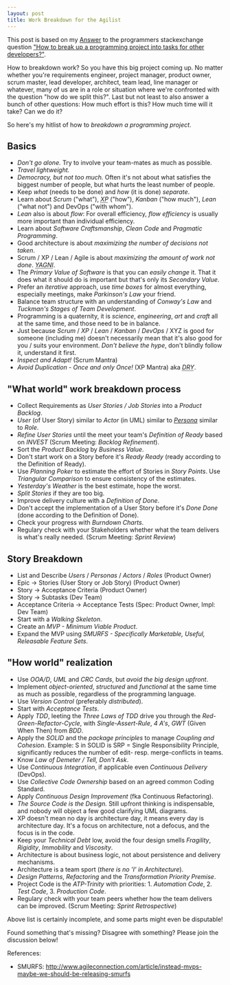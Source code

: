 ```yaml
---
layout: post
title: Work Breakdown for the Agilist
---
```


This post is based on my <a href="http://programmers.stackexchange.com/a/263596/151189">Answer</a> to the programmers stackexchange question <a href="http://programmers.stackexchange.com/q/263589/151189">"How to break up a programming project into tasks for other developers?"</a>.

How to breakdown work?
So you have this big project coming up.
No matter whether you're requirements engineer, project manager, product owner, scrum master, lead developer, architect, team lead, line manager or whatever, many of us are in a role or situation where we're confronted with the question "how do we split this?".
Last but not least to also answer a bunch of other questions: How much effort is this? How much time will it take? Can we do it?

So here's my hitlist of how to *breakdown a programming project*.

## Basics
- *Don't go alone.* Try to involve your team-mates as much as possible.
- *Travel lightweight.*
- *Democracy, but not too much.* Often it's not about what satisfies the biggest number of people, but what hurts the least number of people.
- Keep *what* (needs to be done) and *how* (it is done) *separate*.
- Learn about *Scrum* ("what"), *<abbr title="Extreme Programming">XP</abbr>* ("how"), *Kanban* ("how much"), *Lean* ("what not") and DevOps ("with whom").
- *Lean* also is about *flow*: For overall efficiency, *flow efficiency* is usually more important than individual efficiency.
- Learn about *Software Craftsmanship*, *Clean Code* and *Pragmatic Programming*.
- Good architecture is about *maximizing the number of decisions not taken*.
- Scrum / XP / Lean / Agile is about *maximizing the amount of work not done*. *<abbr title="You Ain't Gonna Need It">YAGNI</abbr>*.
- The *Primary Value of Software* is that you can *easily change* it. That it does what it should do is important but that's only its *Secondary Value*.
- Prefer an *iterative* approach, use *time boxes* for almost everything, especially meetings, make *Parkinson's Law* your friend.
- Balance team structure with an understanding of *Conway's Law* and *Tuckman's Stages of Team Development*.
- Programming is a quaternity, it is *science*, *engineering*, *art* and *craft* all at the same time, and those need to be in balance.
- Just because *Scrum* / *XP* / *Lean* / *Kanban* / *DevOps* / XYZ is good for someone (including me) doesn't necessarily mean that it's also good for you / suits your environment. *Don't believe the hype*, don't blindly follow it, understand it first.
- *Inspect and Adapt!* (Scrum Mantra)
- *Avoid Duplication - Once and only Once!* (XP Mantra) aka *<abbr title="Don't Repeat Yourself">DRY</abbr>*.

## "What world" work breakdown process
- Collect Requirements as *User Stories / Job Stories* into a *Product Backlog*.
- *User* (of User Story) similar to *Actor* (in UML) similar to *<a href="http://www.romanpichler.com/tools/persona-template/">Persona</a>* similar to *Role*.
- *Refine User Stories* until the meet your team's *Definition of Ready* based on *INVEST* (Scrum Meeting: *Backlog Refinement*).
- Sort the *Product Backlog* by *Business Value*.
- Don't start work on a Story before it's *Ready Ready* (ready according to the Definition of Ready).
- Use *Planning Poker* to estimate the effort of Stories in *Story Points*. Use *Triangular Comparison* to ensure consistency of the estimates.
- *Yesterday's Weather* is the best estimate, hope the worst.
- *Split Stories* if they are too big.
- Improve delivery culture with a *Definition of Done*.
- Don't accept the implementation of a User Story before it's *Done Done* (done according to the Definition of Done).
- Check your progress with *Burndown Charts*.
- Regulary check with your Stakeholders whether what the team delivers is what's really needed. (Scrum Meeting: *Sprint Review*)

## Story Breakdown
- List and Describe *Users* / *Personas* / *Actors* / *Roles* (Product Owner)
- Epic -> Stories (User Story or Job Story) (Product Owner)
- Story -> Acceptance Criteria (Product Owner)
- Story -> Subtasks (Dev Team)
- Acceptance Criteria -> Acceptance Tests (Spec: Product Owner, Impl: Dev Team)
- Start with a *Walking Skeleton*.
- Create an *MVP - Minimum Viable Product*.
- Expand the MVP using *SMURFS - Specifically Marketable, Useful, Releasable Feature Sets*.

## "How world" realization
- Use *OOA/D*, *UML* and *CRC Cards*, but *avoid the big design upfront*.
- Implement *object-oriented*, *structured* and *functional* at the same time as much as possible, regardless of the programming language.
- Use *Version Control* (preferably *distributed*).
- Start with *Acceptance Tests*.
- Apply *TDD*, leeting the *Three Laws of TDD* drive you through the *Red-Green-Refactor-Cycle*, with *Single-Assert-Rule*, *4 A's*, *GWT* (Given When Then) from *BDD*.
- Apply the *SOLID* and the *package principles* to manage *Coupling and Cohesion*. Example: S in SOLID is SRP = Single Responsibility Principle, significantly reduces the number of edit- resp. merge-conflicts in teams.
- Know *Law of Demeter / Tell, Don't Ask*.
- Use *Continuous Integration*, if applicable even *Continuous Delivery* (DevOps).
- Use *Collective Code Ownership* based on an agreed common Coding Standard.
- Apply *Continuous Design Improvement* (fka Continuous Refactoring).
- *The Source Code is the Design.* Still upfront thinking is indispensable, and nobody will object a few good clarifying UML diagrams.
- XP doesn't mean no day is architecture day, it means every day is architecture day. It's a focus on architecture, not a defocus, and the focus is in the code.
- Keep your *Technical Debt* low, avoid the four design smells *Fragility*, *Rigidity*, *Immobility* and *Viscosity*.
- Architecture is about business logic, not about persistence and delivery mechanisms.
- Architecture is a team sport (*there is no 'I' in Architecture*).
- *Design Patterns*, *Refactoring* and the *Transformation Priority Premise*.
- Project Code is the *ATP-Trinity* with priorities: 1. *Automation Code*, 2. *Test Code*, 3. *Production Code*.
- Regulary check with your team peers whether how the team delivers can be improved. (Scrum Meeting: *Sprint Retrospective*)

Above list is certainly incomplete, and some parts might even be disputable!

Found something that's missing? Disagree with something? Please join the discussion below!

References:

- SMURFS: <http://www.agileconnection.com/article/instead-mvps-maybe-we-should-be-releasing-smurfs>

